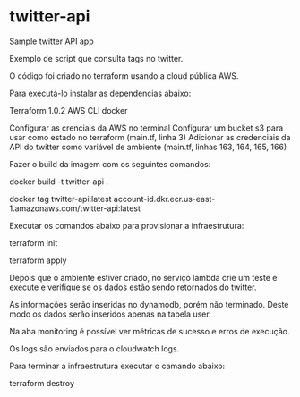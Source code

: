 # twitter-api
Sample twitter API app


Exemplo de script que consulta tags no twitter.

O código foi criado no terraform usando a cloud pública AWS.

Para executá-lo instalar as dependencias abaixo:

Terraform 1.0.2
AWS CLI
docker

Configurar as crenciais da AWS no terminal
Configurar um bucket s3 para usar como estado no terraform (main.tf, linha 3)
Adicionar as credenciais da API do twitter como variável de ambiente (main.tf, linhas 163, 164, 165, 166)

Fazer o build da imagem com os seguintes comandos:

docker build -t twitter-api .

docker tag twitter-api:latest account-id.dkr.ecr.us-east-1.amazonaws.com/twitter-api:latest

Executar os comandos abaixo para provisionar a infraestrutura:

terraform init

terraform apply

Depois que o ambiente estiver criado, no serviço lambda crie um teste e execute e verifique se os dados estão sendo retornados do twitter.

As informações serão inseridas no dynamodb, porém não terminado. Deste modo os dados serão inseridos apenas na tabela user.

Na aba monitoring é possível ver métricas de sucesso e erros de execução.

Os logs são enviados para o cloudwatch logs.

Para terminar a infraestrutura executar o camando abaixo:

terraform destroy